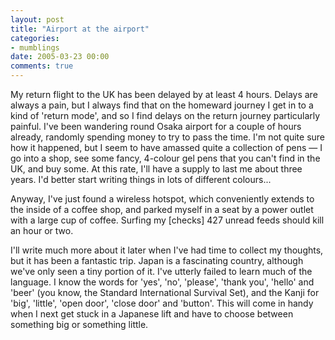 ```yaml
---
layout: post
title: "Airport at the airport"
categories:
- mumblings
date: 2005-03-23 00:00
comments: true
---
```


<p>My return flight to the UK has been delayed by at least 4 hours. Delays are always a pain, but I always find that on the homeward journey I get in to a kind of 'return mode', and so I find delays on the return journey particularly painful. I've been wandering round Osaka airport for a couple of hours already, randomly spending money to try to pass the time. I'm not quite sure how it happened, but I seem to have amassed quite a collection of pens &mdash; I go into a shop, see some fancy, 4-colour gel pens that you can't find in the UK, and buy some. At this rate, I'll have a supply to last me about three years. I'd better start writing things in lots of different colours...</p>

<p>Anyway, I've just found a wireless hotspot, which conveniently extends to the inside of a coffee shop, and parked myself in a seat by a power outlet with a large cup of coffee. Surfing my [checks] 427 unread feeds should kill an hour or two.</p>

<p>I'll write much more about it later when I've had time to collect my thoughts, but it has been a fantastic trip. Japan is a fascinating country, although we've only seen a tiny portion of it. I've utterly failed to learn much of the language. I know the words for 'yes', 'no', 'please', 'thank you', 'hello' and 'beer' (you know, the Standard International Survival Set), and the Kanji for 'big', 'little', 'open door', 'close door' and 'button'. This will come in handy when I next get stuck in a Japanese lift and have to choose between something big or something little.</p>



